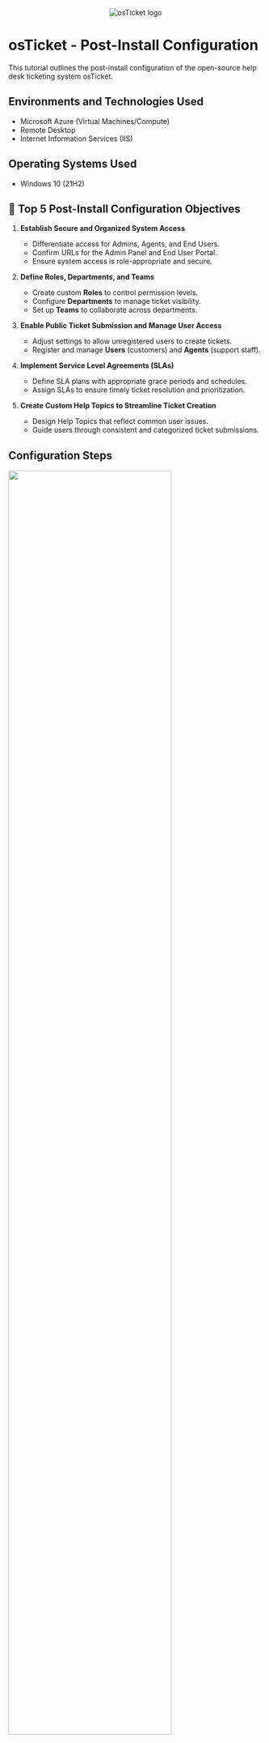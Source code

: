 <p align="center">
<img src="https://i.imgur.com/Clzj7Xs.png" alt="osTicket logo"/>
</p>

<h1>osTicket - Post-Install Configuration</h1>
This tutorial outlines the post-install configuration of the open-source help desk ticketing system osTicket.<br />

<h2>Environments and Technologies Used</h2>

- Microsoft Azure (Virtual Machines/Compute)
- Remote Desktop
- Internet Information Services (IIS)

<h2>Operating Systems Used </h2>

- Windows 10</b> (21H2)

<h2>🎯 Top 5 Post-Install Configuration Objectives</h2>

1. **Establish Secure and Organized System Access**
   - Differentiate access for Admins, Agents, and End Users.
   - Confirm URLs for the Admin Panel and End User Portal.
   - Ensure system access is role-appropriate and secure.

2. **Define Roles, Departments, and Teams**
   - Create custom **Roles** to control permission levels.
   - Configure **Departments** to manage ticket visibility.
   - Set up **Teams** to collaborate across departments.

3. **Enable Public Ticket Submission and Manage User Access**
   - Adjust settings to allow unregistered users to create tickets.
   - Register and manage **Users** (customers) and **Agents** (support staff).

4. **Implement Service Level Agreements (SLAs)**
   - Define SLA plans with appropriate grace periods and schedules.
   - Assign SLAs to ensure timely ticket resolution and prioritization.

5. **Create Custom Help Topics to Streamline Ticket Creation**
   - Design Help Topics that reflect common user issues.
   - Guide users through consistent and categorized ticket submissions.

<h2>Configuration Steps</h2>

<p>
<img src="https://i.imgur.com/kn4IWcA.png" height="80%" width="80%"
</p>
   
1. System Setup and Access Configuration

- **Access Points:**
  - **Admin/Analyst Panel:** `http://localhost/osTicket/scp/login.php`
  - **End User Portal:** `http://localhost/osTicket`

- **Panel Acknowledgment:**
  - **Admin Panel** – For system configuration and management.
  - **Agent Panel** – For ticket management and user interaction.
<br />

<p>
<img src="https://i.imgur.com/wFmVeTu.png" height="80%" width="80%"
</p>
   
2. Organizational Structure and Permissions

- **Roles Setup** *(Controls agent permissions)*:
  - Created Role: `Supreme Admin`
  - Path: `Admin Panel -> Agents -> Roles`

- **Departments Setup** *(Controls ticket visibility and segmentation)*:
  - Created Department: `SysAdmins`
  - Path: `Admin Panel -> Agents -> Departments`

- **Teams Configuration** *(Group agents across departments)*:
  - Created Team: `Online Banking`
  - Path: `Admin Panel -> Agents -> Teams`

- **Agent Configuration** *(Add and assign internal staff)*:
  - `Jane` (Department: SysAdmins)
  - `John` (Department: Support)
  - Path: `Admin Panel -> Agents -> Add New`

- **User Configuration** *(Add external users/customers)*:
  - `Karen`, `Ken`
  - Path: `Agent Panel -> Users -> Add New`
<br />

<p>
<img src="https://i.imgur.com/dY4dJXZ.png" height="80%" width="80%"
</p>
   
3. Ticket Workflow and Service Parameters

- **User Ticket Permissions:**
  - Enabled ticket submission by **unchecking** the "registration required" option.
  - Path: `Admin Panel -> Settings -> User Settings`

- **SLA (Service Level Agreements):**
  - `Sev-A`: 1 hour grace period, 24/7 schedule
  - `Sev-B`: 4 hours grace period, 24/7 schedule
  - `Sev-C`: 8 hours grace period, business hours
  - Path: `Admin Panel -> Manage -> SLA`

- **Help Topics Configuration** *(Guides user ticket submissions)*:
  - Topics:
    - Business Critical Outage
    - Personal Computer Issues
    - Equipment Request
    - Password Reset
    - Other
  - Path: `Admin Panel -> Manage -> Help Topics`
<br />
